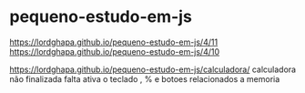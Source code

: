 # pequeno-estudo-em-js

https://lordghapa.github.io/pequeno-estudo-em-js/4/11
https://lordghapa.github.io/pequeno-estudo-em-js/4/10


https://lordghapa.github.io/pequeno-estudo-em-js/calculadora/
calculadora não finalizada falta ativa o teclado , %  e  botoes relacionados a memoria 
